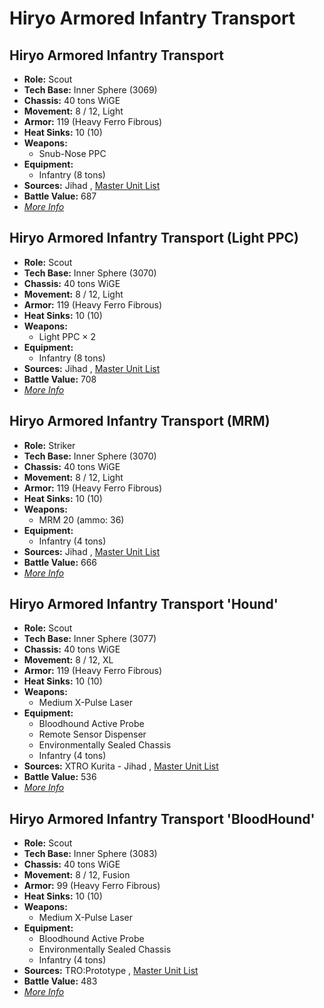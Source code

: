 # Hiryo Armored Infantry Transport 

## Hiryo Armored Infantry Transport 

- **Role:** Scout 
- **Tech Base:** Inner Sphere (3069) 
- **Chassis:** 40 tons WiGE 
- **Movement:** 8 / 12, Light 
- **Armor:** 119 (Heavy Ferro Fibrous) 
- **Heat Sinks:** 10 (10) 
- **Weapons:** 
  - Snub-Nose PPC 
- **Equipment:** 
  - Infantry (8 tons) 
- **Sources:** Jihad , [Master Unit List](http://masterunitlist.info/Unit/Details/1528) 
- **Battle Value:** 687 
- [*More Info*](hiryo_armored_infantry_transport/hiryo_armored_infantry_transport.md) 

## Hiryo Armored Infantry Transport (Light PPC) 

- **Role:** Scout 
- **Tech Base:** Inner Sphere (3070) 
- **Chassis:** 40 tons WiGE 
- **Movement:** 8 / 12, Light 
- **Armor:** 119 (Heavy Ferro Fibrous) 
- **Heat Sinks:** 10 (10) 
- **Weapons:** 
  - Light PPC × 2 
- **Equipment:** 
  - Infantry (8 tons) 
- **Sources:** Jihad , [Master Unit List](http://masterunitlist.info/Unit/Details/1526) 
- **Battle Value:** 708 
- [*More Info*](hiryo_armored_infantry_transport/hiryo_armored_infantry_transport_light_ppc.md) 

## Hiryo Armored Infantry Transport (MRM) 

- **Role:** Striker 
- **Tech Base:** Inner Sphere (3070) 
- **Chassis:** 40 tons WiGE 
- **Movement:** 8 / 12, Light 
- **Armor:** 119 (Heavy Ferro Fibrous) 
- **Heat Sinks:** 10 (10) 
- **Weapons:** 
  - MRM 20 (ammo: 36) 
- **Equipment:** 
  - Infantry (4 tons) 
- **Sources:** Jihad , [Master Unit List](http://masterunitlist.info/Unit/Details/1527) 
- **Battle Value:** 666 
- [*More Info*](hiryo_armored_infantry_transport/hiryo_armored_infantry_transport_mrm.md) 

## Hiryo Armored Infantry Transport 'Hound' 

- **Role:** Scout 
- **Tech Base:** Inner Sphere (3077) 
- **Chassis:** 40 tons WiGE 
- **Movement:** 8 / 12, XL 
- **Armor:** 119 (Heavy Ferro Fibrous) 
- **Heat Sinks:** 10 (10) 
- **Weapons:** 
  - Medium X-Pulse Laser 
- **Equipment:** 
  - Bloodhound Active Probe 
  - Remote Sensor Dispenser 
  - Environmentally Sealed Chassis 
  - Infantry (4 tons) 
- **Sources:** XTRO Kurita - Jihad , [Master Unit List](http://masterunitlist.info/Unit/Details/1529) 
- **Battle Value:** 536 
- [*More Info*](hiryo_armored_infantry_transport/hiryo_armored_infantry_transport_hound.md) 

## Hiryo Armored Infantry Transport 'BloodHound' 

- **Role:** Scout 
- **Tech Base:** Inner Sphere (3083) 
- **Chassis:** 40 tons WiGE 
- **Movement:** 8 / 12, Fusion 
- **Armor:** 99 (Heavy Ferro Fibrous) 
- **Heat Sinks:** 10 (10) 
- **Weapons:** 
  - Medium X-Pulse Laser 
- **Equipment:** 
  - Bloodhound Active Probe 
  - Environmentally Sealed Chassis 
  - Infantry (4 tons) 
- **Sources:** TRO:Prototype , [Master Unit List](http://masterunitlist.info/Unit/Details/4325) 
- **Battle Value:** 483 
- [*More Info*](hiryo_armored_infantry_transport/hiryo_armored_infantry_transport_bloodhound.md) 

